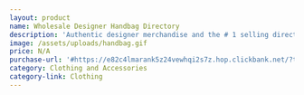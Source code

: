 ```yaml
---
layout: product
name: Wholesale Designer Handbag Directory
description: 'Authentic designer merchandise and the # 1 selling directory of its kind!!!'
image: /assets/uploads/handbag.gif
price: N/A
purchase-url: '#https://e82c4lmarank5z24vewhqi2s7z.hop.clickbank.net/?tid='
category: Clothing and Accessories
category-link: Clothing
---
```


